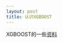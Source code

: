 ```yaml
---
layout: post
title: 认识XGBOOST
---
```

XGBOOST的一些[资料](https://www.quora.com/What-are-some-good-introductory-material-on-xgboost)
